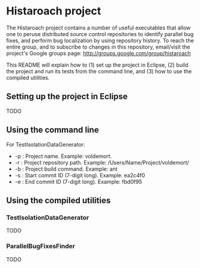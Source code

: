 Histaroach project
==================

The Histaroach project contains a number of useful executables that
allow one to peruse distributed source control repositories to
identify parallel bug fixes, and perform bug localization by using
repository history. To reach the entire group, and to subscribe to
changes in this repository, email/visit the project's Google groups
page: http://groups.google.com/group/histaroach

This README will explain how to (1) set up the project in Eclipse, (2)
build the project and run its tests from the command line, and (3) how
to use the compiled utilities.


Setting up the project in Eclipse
----------------------------------

TODO


Using the command line
-----------------------

For TestIsolationDataGenerator:
 * -p : Project name. Example: voldemort.
 * -r : Project repository path. Example: /Users/Name/Project/voldemort/
 * -b : Project build command. Example: ant
 * -s : Start commit ID (7-digit long). Example: ea2c4f0
 * -e : End commit ID (7-digit long). Example: fbd0f95


Using the compiled utilities
-----------------------------

### TestIsolationDataGenerator

TODO


### ParallelBugFixesFinder

TODO